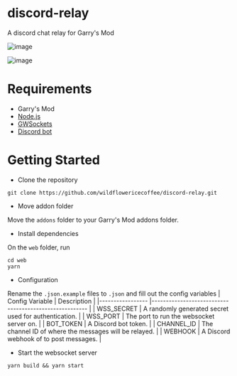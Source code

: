 # discord-relay
A discord chat relay for Garry's Mod

![image](https://user-images.githubusercontent.com/36643731/144539412-3a7693ac-2b18-4759-af60-4e29b1bf40a0.png)

![image](https://user-images.githubusercontent.com/36643731/144539488-02d29799-e3f8-41dd-935e-c76d74392b2e.png)

# Requirements
- Garry's Mod
- [Node.js](https://nodejs.org)
- [GWSockets](https://github.com/FredyH/GWSockets)
- [Discord bot](https://discord.com/developers/applications)

# Getting Started
- Clone the repository
```
git clone https://github.com/wildflowericecoffee/discord-relay.git
```
- Move addon folder

Move the `addons` folder to your Garry's Mod addons folder.
- Install dependencies

On the `web` folder, run
```
cd web
yarn
```
- Configuration

Rename the `.json.example` files to `.json` and fill out the config variables
| Config Variable 	| Description                                           	|
|-----------------	|-------------------------------------------------------	|
| WSS_SECRET      	| A randomly generated secret used for authentication.  	|
| WSS_PORT        	| The port to run the websocket server on.              	|
| BOT_TOKEN       	| A Discord bot token.                                  	|
| CHANNEL_ID      	| The channel ID of where the messages will be relayed. 	|
| WEBHOOK         	| A Discord webhook of to post messages.                	|
- Start the websocket server
```
yarn build && yarn start
```
